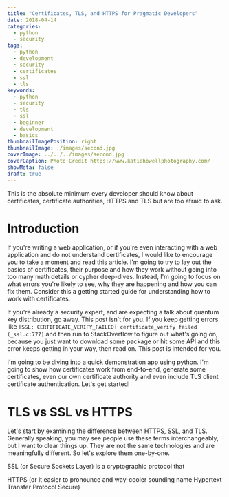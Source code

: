 ```yaml
---
title: "Certificates, TLS, and HTTPS for Pragmatic Developers"
date: 2018-04-14
categories:
  - python
  - security
tags:
  - python
  - development
  - security
  - certificates
  - ssl
  - tls
keywords:
  - python
  - security
  - tls
  - ssl
  - beginner
  - development
  - basics
thumbnailImagePosition: right
thumbnailImage: ./images/second.jpg
coverImage: ../../../images/second.jpg
coverCaption: Photo Credit https://www.katiehowellphotography.com/
showMeta: false
draft: true
---
```


This is the absolute minimum every developer should know about certificates, certificate authorities, HTTPS and TLS but are too afraid to ask.

<!--more-->

<!-- toc -->

# Introduction

If you're writing a web application, or if you're even interacting with a web application and do not understand certificates, I would like to encourage you to take a moment and read this article. I'm going to try to lay out the basics of certificates, their purpose and how they work without going into too many math details or cypher deep-dives. Instead, I'm going to focus on what errors you're likely to see, why they are happening and how you can fix them. Consider this a getting started guide for understanding how to work with certificates.

If you're already a security expert, and are expecting a talk about quantum key distribution, go away. This post isn't for you. If you keep getting errors like `[SSL: CERTIFICATE_VERIFY_FAILED] certificate_verify failed (_ssl.c:777)` and then run to StackOverflow to figure out what's going on, because you just want to download some package or hit some API and this error keeps getting in your way, then read on. This post is intended for you.

I'm going to be diving into a quick demonstration app using python. I'm going to show how certificates work from end-to-end, generate some certificates, even our own certificate authority and even include TLS client certificate authentication. Let's get started!

# TLS vs SSL vs HTTPS

Let's start by examining the difference between HTTPS, SSL, and TLS. Generally speaking, you may see people use these terms interchangeably, but I want to clear things up. They are not the same technologies and are meaningfully different. So let's explore them one-by-one.

SSL (or Secure Sockets Layer) is a cryptographic protocol that 

HTTPS (or it easier to pronounce and way-cooler sounding name Hypertext Transfer Protocol Secure)
